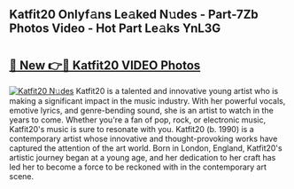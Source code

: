 ## Katfit20 Onlyf𝚊ns Le𝚊ked N𝚞des - Part-7Zb Photos Video - Hot Part Le𝚊ks YnL3G

# <h2><a href="http://ab62590.deff.icu/?id=Katfit20">🔗 New 👉🔴 Katfit20 VIDEO Photos</a></h2>

[![Katfit20 N𝚞des](https://i.imgur.com/rIISA9y.gif)](http://ab62590.deff.icu/?id=Katfit20)
Katfit20 is a talented and innovative young artist who is making a significant impact in the music industry. With her powerful vocals, emotive lyrics, and genre-bending sound, she is an artist to watch in the years to come. Whether you're a fan of pop, rock, or electronic music, Katfit20's music is sure to resonate with you. Katfit20 (b. 1990) is a contemporary artist whose innovative and thought-provoking works have captured the attention of the art world. Born in London, England, Katfit20's artistic journey began at a young age, and her dedication to her craft has led her to become a force to be reckoned with in the contemporary art scene.
